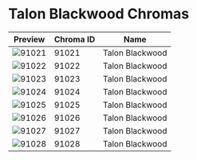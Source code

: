 # Talon Blackwood Chromas

| Preview | Chroma ID | Name |
|---------|-----------|------|
| ![91021](https://raw.communitydragon.org/latest/plugins/rcp-be-lol-game-data/global/default/v1/champion-chroma-images/91/91021.png) | 91021 | Talon Blackwood |
| ![91022](https://raw.communitydragon.org/latest/plugins/rcp-be-lol-game-data/global/default/v1/champion-chroma-images/91/91022.png) | 91022 | Talon Blackwood |
| ![91023](https://raw.communitydragon.org/latest/plugins/rcp-be-lol-game-data/global/default/v1/champion-chroma-images/91/91023.png) | 91023 | Talon Blackwood |
| ![91024](https://raw.communitydragon.org/latest/plugins/rcp-be-lol-game-data/global/default/v1/champion-chroma-images/91/91024.png) | 91024 | Talon Blackwood |
| ![91025](https://raw.communitydragon.org/latest/plugins/rcp-be-lol-game-data/global/default/v1/champion-chroma-images/91/91025.png) | 91025 | Talon Blackwood |
| ![91026](https://raw.communitydragon.org/latest/plugins/rcp-be-lol-game-data/global/default/v1/champion-chroma-images/91/91026.png) | 91026 | Talon Blackwood |
| ![91027](https://raw.communitydragon.org/latest/plugins/rcp-be-lol-game-data/global/default/v1/champion-chroma-images/91/91027.png) | 91027 | Talon Blackwood |
| ![91028](https://raw.communitydragon.org/latest/plugins/rcp-be-lol-game-data/global/default/v1/champion-chroma-images/91/91028.png) | 91028 | Talon Blackwood |